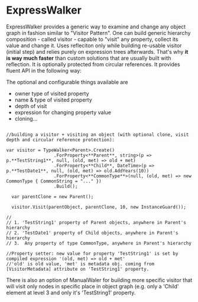 # ExpressWalker
ExpressWalker provides a generic way to examine and change any object graph in fashion similar to "Visitor Pattern".
One can build generic hierarchy composition - called visitor - capable to "visit" any property, collect its value and change it.
Uses refleciton only while building re-usable visitor (initial step) and relies purely on expression trees afterwards.
That's why **it is way much faster** than custom solutions that are usually built with reflection.
It is optionally protected from circular references. It provides fluent API in the following way:

The optional and configurable things available are

- owner type of visited property 
- name & type of visited property
- depth of visit 
- expression for changing property value 
- cloning...



```

//building a visitor + visiting an object (with optional clone, visit depth and circular reference protection):

var visitor = TypeWalker<Parent>.Create()
                  .ForProperty<**Parent**, string>(p => p.**TestString1**, null, (old, met) => old + met)
                  .ForProperty<**Child**, DateTime>(p => p.**TestDate1**, null, (old, met) => old.AddYears(10))
                  .ForProperty<**CommonType**>(null, (old, met) => new CommonType { CommonString = "..." })
                  .Build();
                  
  var parentClone = new Parent();
  
  visitor.Visit(parentObject, parentClone, 10, new InstanceGuard()); 

// 
// 1. 'TestString1' property of Parent objects, anywhere in Parent's hierarchy
// 2. 'TestDate1' property of Child objects, anywhere in Parent's hierarchy
// 3.  Any property of type CommonType, anywhere in Parent's hierarchy

//Property setter: new value for property 'TestString1' is set by compiled expression '(old, met) => old + met'
//'old' is old value, 'met' is metadata obj. coming from [VisitorMetadata] attribute on 'TestString1' property.

```
There is also an option of ManualWaler for building more specific visitor that will visit only nodes
in specific place in object graph (e.g. only a 'Child' element at level 3 and only it's 'TestString1' property.

